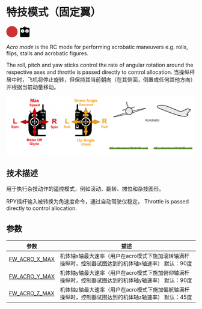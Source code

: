 # 特技模式（固定翼）

[<img src="../../assets/site/difficulty_hard.png" title="很难飞" width="30px" />](../getting_started/flight_modes.md#key_difficulty)&nbsp;[<img src="../../assets/site/remote_control.svg" title="需要手动或遥控控制" width="30px" />](../getting_started/flight_modes.md#key_manual)&nbsp;

*Acro mode* is the RC mode for performing acrobatic maneuvers e.g. rolls, flips, stalls and acrobatic figures.

The roll, pitch and yaw sticks control the rate of angular rotation around the respective axes and throttle is passed directly to control allocation. 当操纵杆居中时，飞机将停止旋转，但保持其当前朝向（在其侧面，倒置或任何其他方向）并根据当前动量移动。

![固定翼手动特技飞行](../../assets/flight_modes/manual_acrobatic_FW.png)

## 技术描述

用于执行杂技动作的遥控模式，例如滚动、翻转、摊位和杂技图形。

RPY摇杆输入被转换为角速度命令，通过自动驾驶仪稳定。 Throttle is passed directly to control allocation.


## 参数

| 参数                                                                                                         | 描述                                                     |
| ---------------------------------------------------------------------------------------------------------- | ------------------------------------------------------ |
| <span id="FW_ACRO_X_MAX"></span>[FW_ACRO_X_MAX](../advanced_config/parameter_reference.md#FW_ACRO_X_MAX) | 机体轴x轴最大速率（用户在acro模式下施加滚转轴满杆操纵时，控制器试图达到的机体轴x轴速率） 默认：90度 |
| <span id="FW_ACRO_Y_MAX"></span>[FW_ACRO_Y_MAX](../advanced_config/parameter_reference.md#FW_ACRO_Y_MAX) | 机体轴y轴最大速率（用户在acro模式下施加俯仰轴满杆操纵时，控制器试图达到的机体轴y轴速率） 默认：90度 |
| <span id="FW_ACRO_Z_MAX"></span>[FW_ACRO_Z_MAX](../advanced_config/parameter_reference.md#FW_ACRO_Z_MAX) | 机体轴z轴最大速率（用户在acro模式下施加偏航轴满杆操纵时，控制器试图达到的机体轴z轴速率） 默认：45度 |
